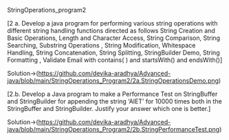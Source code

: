 StringOperations_program2

[2 a. Develop a java program for performing various string operations with different string
handling functions directed as follows
String Creation and Basic Operations, Length and Character Access, String Comparison, String
Searching, Substring Operations , String Modification, Whitespace Handling, String
Concatenation, String Splitting, StringBuilder Demo, String Formatting , Validate Email with
contains( ) and startsWith() and endsWith()]


Solution->(https://github.com/devika-aradhya/Advanced-java/blob/main/StringOperations_Program2/2a.StringOperationsDemo.png)




[2.b. Develop a Java program to make a Performance Test on StringBuffer and StringBuilder for
appending the string ‘AIET’ for 10000 times both in the StringBuffer and StringBuilder. Justify
your answer which one is better.]



Solution->(https://github.com/devika-aradhya/Advanced-java/blob/main/StringOperations_Program2/2b.StringPerformanceTest.png)
